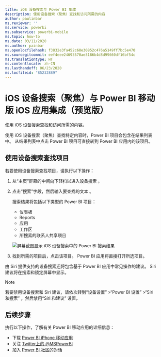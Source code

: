```yaml
---
title: iOS 设备搜索与 Power BI 集成
description: 使用设备搜索（聚焦）查找和访问所需的内容
author: paulinbar
ms.reviewer: ''
ms.service: powerbi
ms.subservice: powerbi-mobile
ms.topic: how-to
ms.date: 03/11/2020
ms.author: painbar
ms.openlocfilehash: f3832e3fa452c68e30852c476a5149ff7bc5e470
ms.sourcegitcommit: eef4eee24695570ae3186b4d8d99660df16bf54c
ms.translationtype: HT
ms.contentlocale: zh-CN
ms.lasthandoff: 06/23/2020
ms.locfileid: "85232889"
---
```

# <a name="ios-device-search-spotlight-integration-with-power-bi-mobile-ios-app-preview"></a>iOS 设备搜索（聚焦）与 Power BI 移动版 iOS 应用集成（预览版）
使用 iOS 设备搜索查找和访问所需的内容。

使用 iOS 设备搜索（聚焦）查找特定内容时，Power BI 项目会包含在结果列表中。 从结果列表中点击 Power BI 项目可直接转到 Power BI 应用内的该项目。

## <a name="find-items-using-device-search"></a>使用设备搜索查找项目

若要使用设备搜索查找项目，请执行以下操作：

1. 从“主页”屏幕的中间向下轻扫以进入设备搜索  。

2. 点击“搜索”字段，然后输入要查找的文本  。
 
   搜索结果将包括以下类型的 Power BI 项目：

    * 仪表板
    * Reports
    * 应用
    * 工作区
    * 所搜索的联系人共享项目

    ![屏幕截图显示 iOS 设备搜索中的 Power BI 搜索结果](./media/mobile-apps-ios-siri-search/power-bi-spotlight-search.png)

 3. 找到所需的项目后，点击该项目。 Power BI 应用将直接打开所选项目。 

由 Siri 提供支持的设备搜索还将包含基于 Power BI 应用中常见操作的建议。 Siri 建议将在搜索和锁定屏幕中显示。

>[!NOTE]
>
>若要禁用设备搜索和 Siri 建议，请依次转到“设备设置”  >“Power BI 设置”  >“Siri 和搜索”  ，然后禁用“Siri 和建议”  设置。
>

## <a name="next-steps"></a>后续步骤
执行以下操作，了解有关 Power BI 移动应用的详细信息： 

* 下载 [Power BI iPhone 移动应用](https://go.microsoft.com/fwlink/?LinkId=522062)
* 关注 [Twitter上的 @MSPowerBI](https://twitter.com/MSPowerBI)
* 加入 [Power BI 社区](https://community.powerbi.com/)的对话


